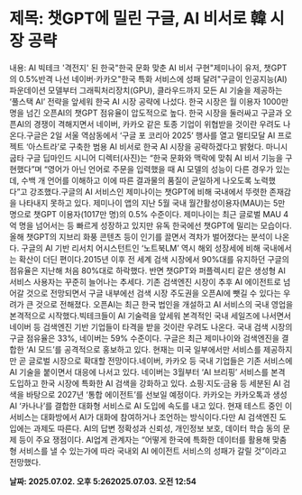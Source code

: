 # **제목: 챗GPT에 밀린 구글, AI 비서로 韓 시장 공략**

  내용: AI 빅테크 '격전지' 된 한국"한국 문화 맞춘 AI 비서 구현"제미나이 유저, 챗GPT의 0.5%반격 나선 네이버·카카오"한국 특화 서비스에 성패 달려"구글이 인공지능(AI) 파운데이션 모델부터 그래픽처리장치(GPU), 클라우드까지 모든 AI 기술을 제공하는 ‘풀스택 AI’ 전략을 앞세워 한국 AI 시장 공략에 나섰다. 한국 시장은 월 이용자 1000만 명을 넘긴 오픈AI의 챗GPT 점유율이 압도적으로 높다. 한국 시장을 둘러싸고 구글과 오픈AI의 경쟁이 격해지면서 네이버, 카카오 같은 토종 기업이 위협받을 것이란 우려도 나온다.구글은 2일 서울 역삼동에서 ‘구글 포 코리아 2025’ 행사를 열고 멀티모달 AI 프로젝트 ‘아스트라’로 구축한 범용 AI 비서로 한국 AI 시장을 공략하겠다고 밝혔다. 마니시 굽타 구글 딥마인드 시니어 디렉터(사진)는 “한국 문화와 맥락에 맞춰 AI 비서 기능을 구현했다”며 “영어가 아닌 언어로 주문을 입력했을 때 AI 모델의 성능이 다른 경우가 있는데, 수백 개 언어를 이해하고 이에 따른 결과물의 품질이 균일하게 나오도록 노력했다”고 강조했다.구글의 AI 서비스인 제미나이는 챗GPT에 비해 국내에서 뚜렷한 존재감을 나타내지 못하고 있다. 제미나이 앱의 지난 5월 국내 월간활성이용자(MAU)는 5만 명으로 챗GPT 이용자(1017만 명)의 0.5% 수준이다. 제미나이는 최근 글로벌 MAU 4억 명을 넘어서는 등 빠르게 성장하고 있지만 유독 한국에선 챗GPT에 밀리는 모습이다. 올해 챗GPT의 지브리 화풍 콘텐츠 등이 인기를 끌면서 격차가 벌어졌다는 분석이 나온다. 구글의 AI 기반 리서치 어시스턴트인 ‘노트북LM’ 역시 해외 성장세에 비해 국내에서는 확산이 더딘 편이다.2015년 이후 전 세계 검색 시장에서 90%대를 유지하던 구글의 점유율은 지난해 처음 80%대로 하락했다. 반면 챗GPT와 퍼플렉시티 같은 생성형 AI 서비스 사용자는 꾸준히 늘어나는 추세다. 기존 검색엔진 시장이 추후 AI 에이전트로 넘어갈 것으로 전망되면서 구글 내부에선 검색 시장 주도권을 오픈AI에 뺏길 수 있다는 우려가 큰 것으로 전해졌다. 오픈AI는 최근 한국 법인을 개설하고 AI 서비스의 국내 영업을 본격적으로 시작했다.빅테크들이 AI 기술력을 앞세워 본격적인 국내 세일즈에 나서면서 네이버 등 검색엔진 기반 기업들이 타격을 받을 것이란 우려도 나온다. 국내 검색 시장의 구글 점유율은 33%, 네이버는 59% 수준이다. 구글은 최근 제미나이와 검색엔진을 결합한 ‘AI 모드’를 공격적으로 홍보하고 있다. 현재는 미국 일부에서만 서비스를 제공하지만 곧 글로벌 시장으로 확대할 전망이다.네이버, 카카오 등 국내 기업들은 기존 서비스에 AI 기술을 붙이면서 대응에 나서고 있다. 네이버는 3월부터 ‘AI 브리핑’ 서비스를 본격 도입하고 한국 시장에 특화한 AI 검색을 강화하고 있다. 쇼핑·지도·금융 등 세분된 AI 검색을 바탕으로 2027년 ‘통합 에이전트’를 선보일 예정이다. 카카오는 카카오톡과 생성 AI ‘카나나’를 결합한 대화형 서비스로 AI 도입에 속도를 내고 있다. 현재 테스트 중인 이 서비스는 대화방에서 AI가 대화에 참여하거나 조언하는 방식이다.다만 AI 검색엔진 도입에는 과제도 따른다. AI의 답변 정확성과 신뢰성, 개인정보 보호, 데이터 학습 동의 문제 등이 주요 쟁점이다. AI업계 관계자는 “어떻게 한국에 특화한 데이터를 활용해 맞춤형 서비스를 낼 수 있는가에 따라 국내외 AI 에이전트 서비스의 성패가 갈릴 것”이라고 전망했다.

  **날짜: 2025.07.02. 오후 5:262025.07.03. 오전 12:54**